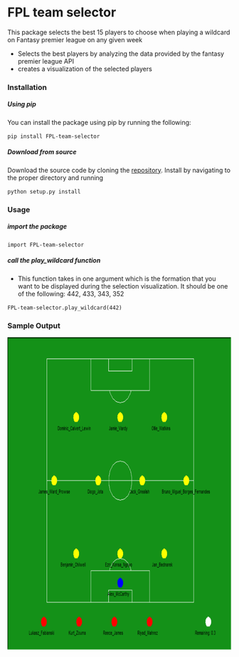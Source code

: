 # FPL team selector

This package selects the best 15 players to choose when playing a wildcard on Fantasy premier league on any given week

  - Selects the best players by analyzing the data provided by the fantasy premier league API
  - creates a visualization of the selected players


### Installation

##### Using pip

You can install the package using pip by running the following:

```
pip install FPL-team-selector
```
##### Download from source

Download the source code by cloning the [repository](https://github.com/abdul-gendy/FPL_team_selector). Install by navigating to the proper directory and running
```
python setup.py install
```
### Usage
##### import the package
```
import FPL-team-selector
```
##### call the play_wildcard function
  - This function takes in one argument which is the formation that you want to be displayed during the selection visualization. It should be one of the following: 442, 433, 343, 352
```
FPL-team-selector.play_wildcard(442)
```

### Sample Output

<img src="test/sample_outputs/Team1.PNG" alt="alt text" width="700" height="700">

